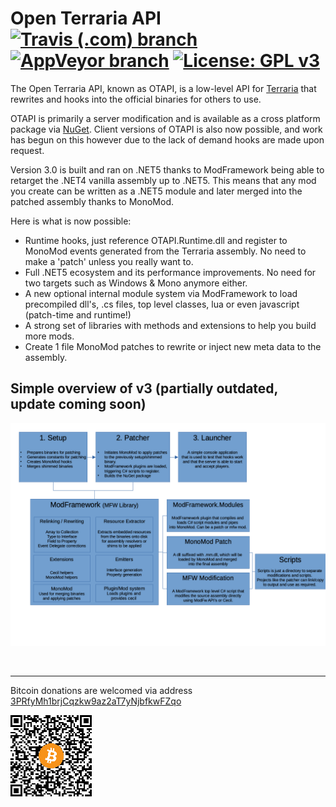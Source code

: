 # Open Terraria API [![Travis (.com) branch](https://img.shields.io/travis/com/DeathCradle/Open-Terraria-API/upcoming?label=build&logo=travis)](https://travis-ci.com/DeathCradle/Open-Terraria-API) [![AppVeyor branch](https://img.shields.io/appveyor/build/DeathCradle/Open-Terraria-API/upcoming?label=build&logo=appveyor)](https://ci.appveyor.com/project/DeathCradle/open-terraria-api) [![License: GPL v3](https://img.shields.io/badge/License-GPLv3-blue.svg)](https://www.gnu.org/licenses/gpl-3.0)


The Open Terraria API, known as OTAPI, is a low-level API for [Terraria](https://terraria.org) that rewrites and hooks into the official binaries for others to use.

OTAPI is primarily a server modification and is available as a cross platform package via [NuGet](https://www.nuget.org/packages/OTAPI.Upcoming/3.0.0-alpha9).
Client versions of OTAPI is also now possible, and work has begun on this however due to the lack of demand hooks are made upon request. 

Version 3.0 is built and ran on .NET5 thanks to ModFramework being able to retarget the .NET4 vanilla assembly up to .NET5.
This means that any mod you create can be written as a .NET5 module and later merged into the patched assembly thanks to MonoMod.

Here is what is now possible:
 - Runtime hooks, just reference OTAPI.Runtime.dll and register to MonoMod events generated from the Terraria assembly. No need to make a 'patch' unless you really want to.
 - Full .NET5 ecosystem and its performance improvements. No need for two targets such as Windows & Mono anymore either.
 - A new optional internal module system via ModFramework to load precompiled dll's, .cs files, top level classes, lua or even javascript (patch-time and runtime!)
 - A strong set of libraries with methods and extensions to help you build more mods.
 - Create 1 file MonoMod patches to rewrite or inject new meta data to the assembly.


## Simple overview of v3 (partially outdated, update coming soon)
![Diagram](Doco/simple_overview.png)

<br/>

---

Bitcoin donations are welcomed via address [3PRfyMh1brjCqzkw9az2aT7yNjbfkwFZqo](bitcoin:3PRfyMh1brjCqzkw9az2aT7yNjbfkwFZqo)

![QR](btc_donations.png)
